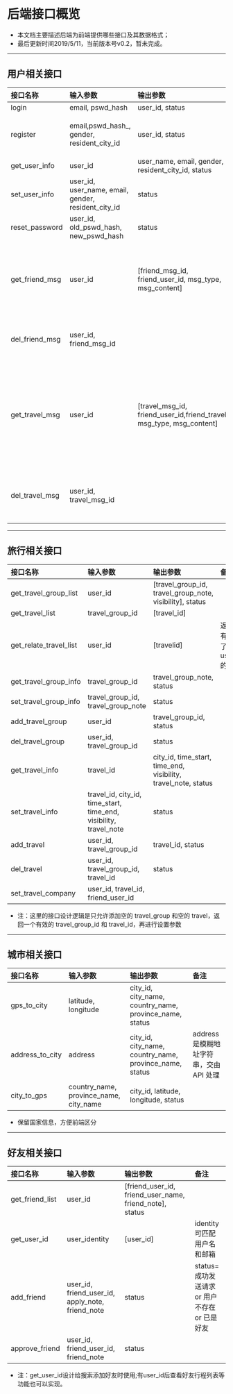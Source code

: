 # 后端接口概览

+ 本文档主要描述后端为前端提供哪些接口及其数据格式；
+ 最后更新时间2019/5/11，当前版本号v0.2，暂未完成。

---

## 用户相关接口

| 接口名称       | 输入参数                                            | 输出参数                                                                | 备注                                                              |
| :------------- | :-------------------------------------------------- | :---------------------------------------------------------------------- | :---------------------------------------------------------------- |
| login          | email, pswd_hash                                    | user_id, status                                                         |                                                                   |
| register       | email,pswd_hash_, gender, resident_city_id          | user_id, status                                                         | status=存在 or 注册成功                                           |
| get_user_info  | user_id                                             | user_name, email, gender, resident_city_id, status                      |                                                                   |
| set_user_info  | user_id, user_name, email, gender, resident_city_id | status                                                                  |                                                                   |
| reset_password | user_id, old_pswd_hash, new_pswd_hash               | status                                                                  |                                                                   |
| get_friend_msg | user_id                                             | [friend_msg_id, friend_user_id, msg_type, msg_content]                  | 返回用户所有的好友消息（加好友/删好友）                           |
| del_friend_msg | user_id, friend_msg_id                              |                                                                         | 删除用户处理过的好友消息                                          |
| get_travel_msg | user_id                                             | [travel_msg_id, friend_user_id,friend_travel_id, msg_type, msg_content] | 返回用户所有的行程关联消息（加入行程/离开行程/修改行程/删除行程） |
| del_travel_msg | user_id, travel_msg_id                              |                                                                         | 删除用户处理过的行程关联消息                                      |

---

## 旅行相关接口

| 接口名称               | 输入参数                                                          | 输出参数                                                       | 备注                        |
| :--------------------- | :---------------------------------------------------------------- | :------------------------------------------------------------- | :-------------------------- |
| get_travel_group_list  | user_id                                                           | [travel_group_id, travel_group_note, visibility], status       |                             |
| get_travel_list        | travel_group_id                                                   | [travel_id]                                                    |                             |
| get_relate_travel_list | user_id                                                           | [travelid]                                                     | 返回所有关联了user_id的旅行 |
| get_travel_group_info  | travel_group_id                                                   | travel_group_note, status                                      |                             |
| set_travel_group_info  | travel_group_id, travel_group_note                                | status                                                         |                             |
| add_travel_group       | user_id                                                           | travel_group_id, status                                        |                             |
| del_travel_group       | user_id, travel_group_id                                          | status                                                         |                             |
| get_travel_info        | travel_id                                                         | city_id, time_start, time_end, visibility, travel_note, status |                             |
| set_travel_info        | travel_id, city_id, time_start, time_end, visibility, travel_note | status                                                         |
| add_travel             | user_id, travel_group_id                                          | travel_id, status                                              |                             |
| del_travel             | user_id, travel_group_id, travel_id                               | status                                                         |                             |
| set_travel_company     | user_id, travel_id, friend_user_id                                |                                                                |                             |
+ 注：这里的接口设计逻辑是只允许添加空的 travel_group 和空的 travel，返回一个有效的 travel_group_id 和 travel_id，再进行设置参数

---

## 城市相关接口

| 接口名称        | 输入参数                               | 输出参数                                                | 备注                                    |
| :-------------- | :------------------------------------- | :------------------------------------------------------ | :-------------------------------------- |
| gps_to_city     | latitude, longitude                    | city_id, city_name, country_name, province_name, status |                                         |
| address_to_city | address                                | city_id, city_name, country_name, province_name, status | address 是模糊地址字符串，交由 API 处理 |
| city_to_gps     | country_name, province_name, city_name | city_id, latitude, longitude, status                    |                                         |
+ 保留国家信息，方便前端区分

---

## 好友相关接口

| 接口名称        | 输入参数                                         | 输出参数                                                | 备注                                          |
| :-------------- | :----------------------------------------------- | :------------------------------------------------------ | :-------------------------------------------- |
| get_friend_list | user_id                                          | [friend_user_id, friend_user_name, friend_note], status |                                               |
| get_user_id     | user_identity                                    | [user_id]                                               | identity可匹配用户名和邮箱                    |
| add_friend      | user_id, friend_user_id, apply_note, friend_note | status                                                  | status=成功发送请求 or 用户不存在 or 已是好友 |
| approve_friend  | user_id, friend_user_id, friend_note             | status                                                  |                                               |
+ 注：get_user_id设计给搜索添加好友时使用;有user_id后查看好友行程列表等功能也可以实现。
